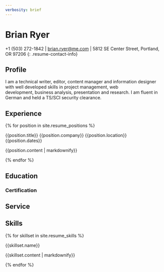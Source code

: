```yaml
---
verbosity: brief
---
```

# Brian Ryer

+1 (503) 272-1842 | brian.ryer@me.com | 5812 SE Center Street, Portland, OR 97206 {: .resume-contact-info}

## Profile

I am a technical writer, editor, content manager and information designer with well developed skills in project management, web development, business analysis, presentation and research. I am fluent in German and held a TS/SCI security clearance.

## Experience

{% for position in site.resume_positions %}
<p>{{position.title}}
   {{position.company}}
   {{position.location}}
   {{position.dates}}
</p>
<p>{{position.content | markdownify}}</p>
{% endfor %}

## Education
### Certification
## Service
## Skills

{% for skillset in site.resume_skills %}
<p>{{skillset.name}}</p>
<p>{{skillset.content | markdownify}}</p>
{% endfor %}
